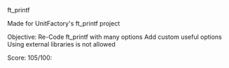 ft_printf

Made for UnitFactory's ft_printf project

Objective:
Re-Code ft_printf with many options
Add custom useful options
Using external libraries is not allowed

Score:
105/100:
